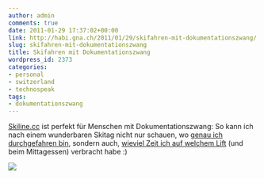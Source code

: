 ```yaml
---
author: admin
comments: true
date: 2011-01-29 17:37:02+00:00
link: http://habi.gna.ch/2011/01/29/skifahren-mit-dokumentationszwang/
slug: skifahren-mit-dokumentationszwang
title: Skifahren mit Dokumentationszwang
wordpress_id: 2373
categories:
- personal
- switzerland
- technospeak
tags:
- dokumentationszwang
---
```


[Skiline.cc](http://www.skiline.cc) ist perfekt für Menschen mit Dokumentationszwang: So kann ich nach einem wunderbaren Skitag nicht nur schauen, wo [genau ich durchgefahren bin](http://www.gpsies.com/map.do?fileId=cvsjilsvblimjmbx), sondern auch, [wieviel Zeit ich auf welchem Lift](http://www.skiline.cc/skiing_day/1mj4otpssjg) (und beim Mittagessen) verbracht habe :)


[![](http://habi.gna.ch/wp-content/uploads/2011/01/Screen-shot-2011-01-29-at-18.30.39-300x109.png)](http://habi.gna.ch/wp-content/uploads/2011/01/Screen-shot-2011-01-29-at-18.30.39.png)

